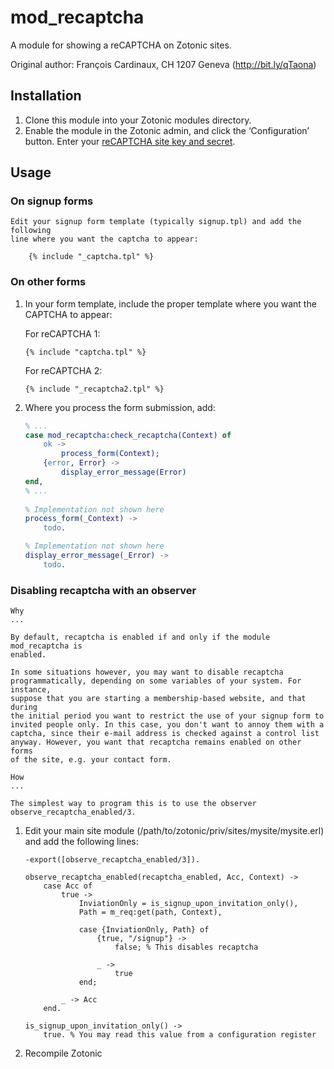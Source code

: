 mod_recaptcha
=============

A module for showing a reCAPTCHA on Zotonic sites. 

Original author: François Cardinaux, CH 1207 Geneva (http://bit.ly/qTaona)

Installation
------------

1. Clone this module into your Zotonic modules directory.
2. Enable the module in the Zotonic admin, and click the ‘Configuration’ button.
   Enter your [reCAPTCHA site key and secret](https://developers.google.com/recaptcha/docs/start).

Usage
-----

### On signup forms

    Edit your signup form template (typically signup.tpl) and add the following
    line where you want the captcha to appear: 
 
        {% include "_captcha.tpl" %}

### On other forms

1. In your form template, include the proper template where you want the CAPTCHA
   to appear:

   For reCAPTCHA 1:
        
    ```dtl
    {% include "captcha.tpl" %}
    ```
    
    For reCAPTCHA 2:
    
    ```dtl
    {% include "_recaptcha2.tpl" %}
    ```

2. Where you process the form submission, add: 
 
    ```erlang
    % ...
    case mod_recaptcha:check_recaptcha(Context) of
        ok -> 
            process_form(Context);
        {error, Error} ->
            display_error_message(Error)
    end,
    % ...
            
    % Implementation not shown here
    process_form(_Context) ->
        todo.
    
    % Implementation not shown here
    display_error_message(_Error) ->
        todo.
    ```
             
### Disabling recaptcha with an observer

    Why
    ...

    By default, recaptcha is enabled if and only if the module mod_recaptcha is 
    enabled. 
    
    In some situations however, you may want to disable recaptcha 
    programmatically, depending on some variables of your system. For instance, 
    suppose that you are starting a membership-based website, and that during 
    the initial period you want to restrict the use of your signup form to 
    invited people only. In this case, you don't want to annoy them with a 
    captcha, since their e-mail address is checked against a control list 
    anyway. However, you want that recaptcha remains enabled on other forms
    of the site, e.g. your contact form.
    
    How
    ...

    The simplest way to program this is to use the observer 
    observe_recaptcha_enabled/3.
    
 1. Edit your main site module (/path/to/zotonic/priv/sites/mysite/mysite.erl)
    and add the following lines: 
    
        -export([observe_recaptcha_enabled/3]).
        
        observe_recaptcha_enabled(recaptcha_enabled, Acc, Context) ->
            case Acc of
                true -> 
                    InviationOnly = is_signup_upon_invitation_only(),
                    Path = m_req:get(path, Context),
                    
                    case {InviationOnly, Path} of
                        {true, "/signup"} -> 
                            false; % This disables recaptcha
                            
                        _ ->
                            true
                    end;
                
                _ -> Acc
            end.
            
        is_signup_upon_invitation_only() ->
            true. % You may read this value from a configuration register
            
 2. Recompile Zotonic
 



